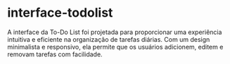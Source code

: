 # interface-todolist
A interface da To-Do List foi projetada para proporcionar uma experiência intuitiva e eficiente na organização de tarefas diárias. Com um design minimalista e responsivo, ela permite que os usuários adicionem, editem e removam tarefas com facilidade. 
